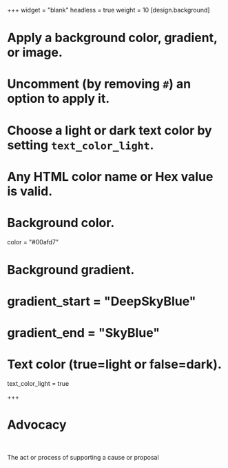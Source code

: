 +++
widget = "blank"
headless = true
weight = 10
[design.background]
  # Apply a background color, gradient, or image.
  #   Uncomment (by removing `#`) an option to apply it.
  #   Choose a light or dark text color by setting `text_color_light`.
  #   Any HTML color name or Hex value is valid.
  
  # Background color.
   color = "#00afd7"
  
  # Background gradient.
  # gradient_start = "DeepSkyBlue"
  # gradient_end = "SkyBlue"

  # Text color (true=light or false=dark).
   text_color_light = true 
  
+++
<html>
<body>
<body>
    <div class="banner">
      <div>
        <h1>
          Advocacy
        </h1>
      </div>
      <br />
      <div>
        <p>
          The act or process of supporting a cause or proposal
        </p>
    </div>
  </div>
</main>
</body>
</html>

